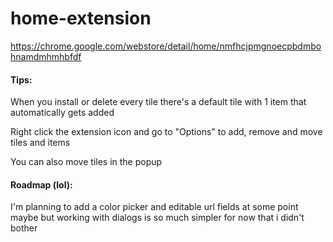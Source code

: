 # home-extension
https://chrome.google.com/webstore/detail/home/nmfhcjpmgnoecpbdmbohnamdmhmhbfdf

#### Tips:
When you install or delete every tile there's a default tile with 1 item that automatically gets added

Right click the extension icon and go to "Options" to add, remove and move tiles and items

You can also move tiles in the popup

#### Roadmap (lol):
I'm planning to add a color picker and editable url fields at some point maybe but working with dialogs is so much simpler for now that i didn't bother
